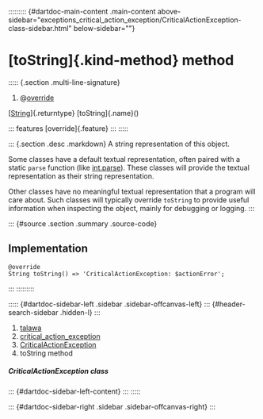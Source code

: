 ::::::::: {#dartdoc-main-content .main-content above-sidebar="exceptions_critical_action_exception/CriticalActionException-class-sidebar.html" below-sidebar=""}
<div>

# [toString]{.kind-method} method

</div>

::::: {.section .multi-line-signature}
<div>

1.  @[override](https://api.flutter.dev/flutter/dart-core/override-constant.html)

</div>

[[String](https://api.flutter.dev/flutter/dart-core/String-class.html)]{.returntype}
[toString]{.name}()

::: features
[override]{.feature}
:::
:::::

::: {.section .desc .markdown}
A string representation of this object.

Some classes have a default textual representation, often paired with a
static `parse` function (like
[int.parse](https://api.flutter.dev/flutter/dart-core/int/parse.html)).
These classes will provide the textual representation as their string
representation.

Other classes have no meaningful textual representation that a program
will care about. Such classes will typically override `toString` to
provide useful information when inspecting the object, mainly for
debugging or logging.
:::

::: {#source .section .summary .source-code}
## Implementation

``` language-dart
@override
String toString() => 'CriticalActionException: $actionError';
```
:::
:::::::::

::::: {#dartdoc-sidebar-left .sidebar .sidebar-offcanvas-left}
::: {#header-search-sidebar .hidden-l}
:::

1.  [talawa](../../index.html)
2.  [critical_action_exception](../../exceptions_critical_action_exception/)
3.  [CriticalActionException](../../exceptions_critical_action_exception/CriticalActionException-class.html)
4.  toString method

##### CriticalActionException class

::: {#dartdoc-sidebar-left-content}
:::
:::::

::: {#dartdoc-sidebar-right .sidebar .sidebar-offcanvas-right}
:::
